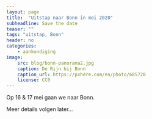 ```yaml
---
layout: page
title:  "Uitstap naar Bonn in mei 2020"
subheadline: Save the date
teaser: ""
tags: "uitstap, Bonn"
header: no
categories:
    - aankondiging
image:
    src: blog/bonn-panorama2.jpg
    caption: De Rijn bij Bonn
    caption_url: https://pxhere.com/en/photo/685728
    license: CC0
---
```


Op 16 & 17 mei gaan we naar Bonn.

Meer details volgen later...
